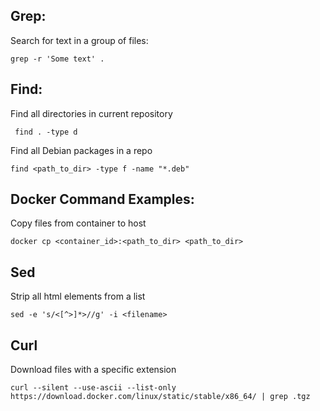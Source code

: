 ## Grep:

Search for text in a group of files:
```
grep -r 'Some text' .
```

## Find:
Find all directories in current repository
```
 find . -type d
```

Find all Debian packages in a repo
```
find <path_to_dir> -type f -name "*.deb"
```

## Docker Command Examples:
Copy files from container to host
```
docker cp <container_id>:<path_to_dir> <path_to_dir>
```

## Sed
Strip all html elements from a list
```
sed -e 's/<[^>]*>//g' -i <filename>
```

## Curl
Download files with a specific extension
```
curl --silent --use-ascii --list-only https://download.docker.com/linux/static/stable/x86_64/ | grep .tgz
```
